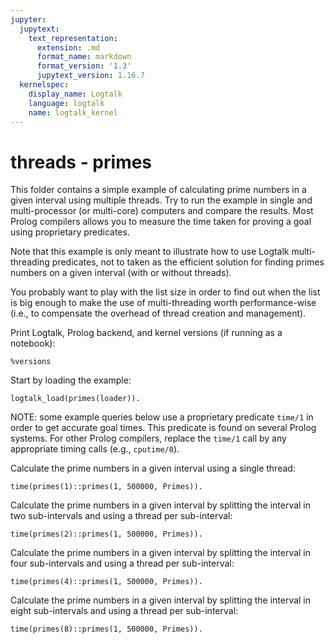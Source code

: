 ```yaml
---
jupyter:
  jupytext:
    text_representation:
      extension: .md
      format_name: markdown
      format_version: '1.3'
      jupytext_version: 1.16.7
  kernelspec:
    display_name: Logtalk
    language: logtalk
    name: logtalk_kernel
---
```


<!--
________________________________________________________________________

This file is part of Logtalk <https://logtalk.org/>  
SPDX-FileCopyrightText: 1998-2025 Paulo Moura <pmoura@logtalk.org>  
SPDX-License-Identifier: Apache-2.0

Licensed under the Apache License, Version 2.0 (the "License");
you may not use this file except in compliance with the License.
You may obtain a copy of the License at

    http://www.apache.org/licenses/LICENSE-2.0

Unless required by applicable law or agreed to in writing, software
distributed under the License is distributed on an "AS IS" BASIS,
WITHOUT WARRANTIES OR CONDITIONS OF ANY KIND, either express or implied.
See the License for the specific language governing permissions and
limitations under the License.
________________________________________________________________________
-->

# threads - primes

This folder contains a simple example of calculating prime numbers in a 
given interval using multiple threads. Try to run the example in single 
and multi-processor (or multi-core) computers and compare the results. 
Most Prolog compilers allows you to measure the time taken for proving 
a goal using proprietary predicates.

Note that this example is only meant to illustrate how to use Logtalk 
multi-threading predicates, not to taken as the efficient solution for 
finding primes numbers on a given interval (with or without threads).

You probably want to play with the list size in order to find out when the 
list is big enough to make the use of multi-threading worth performance-wise 
(i.e., to compensate the overhead of thread creation and management).

Print Logtalk, Prolog backend, and kernel versions (if running as a notebook):

```logtalk
%versions
```

Start by loading the example:

```logtalk
logtalk_load(primes(loader)).
```

NOTE: some example queries below use a proprietary predicate `time/1` in
order to get accurate goal times. This predicate is found on several Prolog
systems. For other Prolog compilers, replace the `time/1` call by any
appropriate timing calls (e.g., `cputime/0`).

Calculate the prime numbers in a given interval using a single thread:

```logtalk
time(primes(1)::primes(1, 500000, Primes)).
```

<!--
% 67,657,303 inferences, 11.98 CPU in 12.31 seconds (97% CPU, 5647521 Lips)

Primes = [2, 3, 5, 7, 11, 13, 17, 19, 23|...].
-->

Calculate the prime numbers in a given interval by splitting the interval 
in two sub-intervals and using a thread per sub-interval:

```logtalk
time(primes(2)::primes(1, 500000, Primes)).
```

<!--
% 77 inferences, 11.73 CPU in 7.48 seconds (157% CPU, 7 Lips)

Primes = [2, 3, 5, 7, 11, 13, 17, 19, 23|...].
-->

Calculate the prime numbers in a given interval by splitting the interval 
in four sub-intervals and using a thread per sub-interval:

```logtalk
time(primes(4)::primes(1, 500000, Primes)).
```

<!--
% 143 inferences, 11.62 CPU in 4.00 seconds (290% CPU, 12 Lips)

Primes = [2, 3, 5, 7, 11, 13, 17, 19, 23|...].
-->

Calculate the prime numbers in a given interval by splitting the interval 
in eight sub-intervals and using a thread per sub-interval:

```logtalk
time(primes(8)::primes(1, 500000, Primes)).
```

<!--
% 323 inferences, 11.56 CPU in 3.30 seconds (350% CPU, 28 Lips)

Primes = [2, 3, 5, 7, 11, 13, 17, 19, 23|...].
-->
